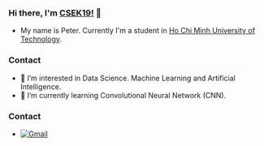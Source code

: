 ### Hi there, I'm [CSEK19!](https://github.com/CSEK19) 👋
- My name is Peter. Currently I'm a student in [Ho Chi Minh University of Technology](https://edurank.org/uni/ho-chi-minh-city-university-of-technology/).
### Contact
- 👀 I’m interested in Data Science. Machine Learning and Artificial Intelligence.
- 🌱 I’m currently learning Convolutional Neural Network (CNN).
### Contact
- [<img alt="Gmail" src="https://img.shields.io/badge/Gmail-D14836?style=for-the-badge&logo=gmail&logoColor=white" />](mailto:phat.tran.k19@hcmut.edu.vn)


<!---
CSEK19/CSEK19 is a ✨ special ✨ repository because its `README.md` (this file) appears on your GitHub profile.
You can click the Preview link to take a look at your changes.
--->
